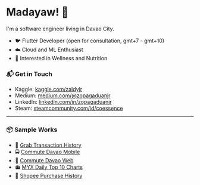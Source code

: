 # Madayaw! 👋

I'm a software engineer living in Davao City.

- 🐦 Flutter Developer (open for consultation, gmt+7 - gmt+10)
- ☁️ Cloud and ML Enthusiast
- 🍗 Interested in Wellness and Nutrition

### 📬 Get in Touch

- Kaggle: [kaggle.com/zaldyjr][kaggle]
- Medium: [medium.com/@zopagaduanjr][medium]
- LinkedIn: [linkedin.com/in/zopagaduanjr][linkedin]
- Steam: [steamcommunity.com/id/coessence][steam]

---

### 📦 Sample Works

- 📜 [Grab Transaction History][gth]
- 🚍 [Commute Davao Mobile][commute-mob]
- 🚌 [Commute Davao Web][commute-web]
- 📻 [MYX Daily Top 10 Charts][myxarchive]
- 🛒 [Shopee Purchase History][sh]

[kaggle]: https://www.kaggle.com/zaldyjr
[medium]: https://medium.com/@zopagaduanjr
[linkedin]: https://www.linkedin.com/in/zopagaduanjr/
[steam]: https://steamcommunity.com/id/coessence/
[gth]: https://workspace.google.com/marketplace/app/grab_transaction_history/444004086454
[commute-mob]: https://play.google.com/store/apps/details?id=zalboi.commute_davao&gl=US
[commute-web]: https://commutedavao.com/
[myxarchive]: http://myxarchive.zaldyjr.com
[sh]: https://chromewebstore.google.com/detail/shopee-purchase-history/hjngblgllbemaipfmclpiepemddbdioh
